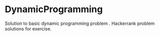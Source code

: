 # DynamicProgramming
Solution to basic dynamic programming problem . Hackerrank problem solutions for exercise.
